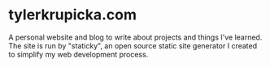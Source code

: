 tylerkrupicka.com
====

A personal website and blog to write about projects and things I've learned. The site is run by "staticky", an open source static site generator I created to simplify my web development process. 

